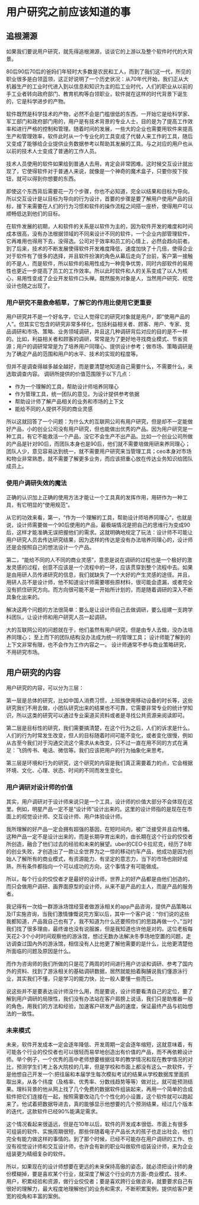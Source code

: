 # 用户研究之前应该知道的事

## 追根溯源

如果我们要说用户研究，就先得追根溯源，谈谈它的上游以及整个软件时代的大背景。

80后90后70后的爸妈们年轻时大多数是农民和工人，而到了我们这一代，所见的职业很多是白领蓝领，这正好说明了一个历史状况：从70年代开始，我们正从大机器生产的工业时代进入到以信息和知识为主的后工业时代，人们的职业从以前的手工业者转向政府部门、教育机构等白领职业，软件就在这样的时代背景下诞生的，它是科学进步的产物。

软件既然是科学技术的产物，必然不会是门槛很低的东西，一开始它是给科学家、军工部门和政府部门用的，用户是有技术背景的专业人士，目的是为了提高工作效率和进行严格的控制和管理。随着时间的发展，一些大的企业也需要用软件来提高生产和管理效率，软件此时从一个专业化的工具变成了代替人来工作的工具，随后又变成了能够给企业提供业务数据参考以帮助其发展的工具。与之对应的用户也从以前的技术人士变成了普通的工作人员。

技术人员使用的软件如果给到普通人去用，肯定会非常困难。这时候交互设计就出现了，它使得软件对于普通人来说，就像是一个神奇的魔术盒子，只要你按下按钮，就可以得到你想要的东西。

即使这个东西背后需要花一万个步骤，你也不必知道，完全以结果和目标为导向。所以交互设计是以目标为导向的行为设计，首要的步骤是要了解用户使用产品的目标，接下来需要在人们的行为习惯和软件的操作流程之间搭一座桥，使得用户可以顺畅低达到他们的目标。

在软件发展的初期，人和软件的关系是以软件为主的，因为软件开发的难度和时间成本很高，没有办法根据领域的不同来设计不同的软件，一个企业内部管理软件，它再难用也得用下去，没得选。公司对于效率和员工的心情上，必然会趋向前者。到了后来，技术的不断发展使得软件开发难度降低，速度加快了十几倍，使得企业对于软件有了很多的选择，并且软件扮演的角色从幕后走向了台前，客户第一接触的不是人，而是软件，所以软件的易用性成为一种竞争优势，同时内部软件的易用性也更近一步提高了员工的工作效率。所以此时软件和人的关系变成了以人为核心，易用性变成了企业开发软件口头禅。既然服务对象是人，当然用户研究、视觉设计也随之出现了。

### 用户研究不是救命稻草，了解它的作用比使用它更重要

用户研究并不是一个好名字，它让人觉得它的研究对象就是用户，即“使用产品的人”。但其实它包含的研究非常多样化，包括利益相关者、顾客、用户、专家、竞品调研和市场、策略、业务领域调研，并且这几种调研背后对应的目的是不一样的。比如，利益相关者和顾客的调研，常常是为了更好地寻找商业模式、节省资源；用户的调研常常是为了培养用户同理心、提供设计参考；做市场、策略调研是为了确定产品的范围和用户的水平、技术的实现的程度等。

但并不是调查得越多越全越好，而是要清楚地知道自己需要什么，不需要什么，来选取调查内容。
调研所提供的价值范围限于以下几点：

- 作为一个理解的工具，帮助设计师培养同理心
- 作为管理工具，统一团队的意见，为设计提供参考依据
- 帮助设计师了解产品相关的业务和市场的上下文
- 能给不同的人提供不同的商业灵感

所以这就回答了一个问题：为什么大的互联网公司有用户研究，但是却不一定能做好产品，小的创业公司没有用户研究，但也能做出优秀的产品。因为用户研究是一种工具，有它不能救活一个产品，没它不会生产不出产品。比如一个创业公司所做的产品是针对90后，而团队本身也是90后，他们就不需要培做用研来养同理心；团队人少，意见容易达到统一，就不需要用户研究来当管理工具；ceo本身对市场和物业非常熟悉，就不需要了解更多业务，而应该把重心放在传达业务知识给团队成员上。


### 使用户调研失效的魔法

正确的认识加上正确的使用方法才能让一个工具真的发挥作用，用研作为一种工具，有它明显的“使用规范”。

从它的功效来看，第一，“作为一个理解的工具，帮助设计师培养同理心“，也就是说，设计师需要做一个90后使用的产品，最极端情况是把自己的思维行为变成90后，这样才能准确无误把握他们的需求。这就明确地规定了玩法：设计师不可能让用户研究人员去传达研究结果，因为这样的传达是没有办法培养同理心的，设计师还是会按照自己的想法设计一个产品。

第二，“能给不同的人不同的商业灵感”，意思是说在调研的过程也是一个极好的激发灵感的过程，创意不应该是一个流程中的一环，应该贯穿到整个流程中去。如果是由用研人员传递研究的信息，我们就缺失了一个大好的产生灵感的途径。并且，用研人员不是设计师，他不知道设计师需要哪些原材料，很可能会遗漏，或者完全没有抓住研究方向。而方向很可能不是一开始所计划的，而是随着调研的深入不断具象化出来的。

解决这两个问题的方法很简单：要么是让设计师自己去做调研，要么组建一支跨学科团队，让设计师和用户研究人员一起调研。

大的互联网公司的问题就在于，他们虽然有用户研究，但是由专人去做，没办法培养同理心；
至上而下的团队结构没办法成为统一的管理工具；
设计师能了解到的上下文非常有限，也不会作为工作内容之一。
设计师通常不参与商业策略研究，不用研究市场。

## 用户研究的内容

用户研究的内容，可以分为三层：

第一层是总体的研究，比如中国人消费习惯，上班族使用移动设备的时长等，这些研究我们不用去做，小团队研究出来的结果也不可靠，它需要非常专业的统计学知识，所以这类的研究可以通过专业渠道买资料或者是寻找公共资源来阅读即可。

第二层是目标性的研究，我们需要搞清楚，在这个行为之后，人们的诉求是什么。人们的行为时常发生改变，但人的目标随着时间可能不变化，或者变化很慢，例如从古至今我们对于沟通交流这个需求从未改变，只不过一直在用不同的方式在满足：飞鸽传书、电话、微信等。我们应该把用户的行为抽象化来思考。

第三层是环境和行为的研究，这个研究的内容是我们真正需要着力的点，它会根据环境、文化、心理、状态、时间的不同而发生变化。

### 用户调研对设计师的价值

其实，用户调研对于设计师来说只是一个工具，设计师的价值大部分不会体现在这里。例如，明星产品一定不是“设计师”设计出来的。这里的设计师指的是现在在市面上的视觉设计师、交互设计师、用户体验设计师。

我所理解的好产品一定会拥有超强的基因，在短时间内，被广泛接受并且自传播。这种产品一定不是设计出来的，而是长期孕育出来的，由长期在这个行业的佼佼者所创造，融合了他们过去的经验和未来的展望。uber的CEO卡拉尼克，经历了8年的创业失败，才创造出了一款让全世界为之一惊的移动约车产品，他成功是因为创始人了解所有的商业模式，有资源能力、有坚定的意志力，当下的市场也刚好成熟，所有条件都指向一个可以成功的方向，这个事情才有可能做成。

所以，每个行业的佼佼者才是最好的设计师，世界上的好产品都是由他们创造的，而只会做用户调研、画界面原型的设计师，从来不是产品的主人，而是产品的服务者。

我记得有一次给一群游泳场馆经营者做游泳相关的app产品咨询，提供产品策略以及IT实施咨询，当我们激情慷慨说完方案以后，其中一个客户说：“你们说的这些我都知道，产品我自己也有了，我不知道为什么还要照你们的思路再做一个。”当时我们找了很多理由，最终谁也没有说服誰，但是我知道也许他是对的。这位老板每天花2-3个小时时间观察他的游泳馆，想过无数办法解决冬季场地空置的问题，走访调查过国內外的游泳馆，相信没有人比他更了解他需要的是什么，比他更清楚他所面临的问题及原因是什么。

而作为咨询师的我们所做的只是花了两周的时间进行用户访谈和调研、参考了国内外的资料、找到了游泳相关的基础调研数据，居然就能拍着胸脯说我们懂游泳行业，其实我们不懂，只是学习的能力快，比一般人要懂一些而已。

说这些并不是要表达设计师没什么用，而是要说，设计师要看清自己的定位，要了解到用户调研的局限性，我们没有办法站在客户肩膀上说话，我们只是助推器一般的角色，用我们的方法和经验，加速客户研发产品的速度，保证最终产品与初始想法的一致性。

### 未来模式

未来，软件开发成本一定会逐年降低、开发周期一定会逐年缩短，这就意味着，有可能各个行业的佼佼者也可以很轻而易举地创造出有价值的产品，而不再依赖设计师。举个例子，一个优秀的高中老师想要根据往年的教学情况和现在教学情况的对比，预测学生们考上各大院校的几率，但是学校和市面上都没有这么一款软件，于是他想自己开发一个:把往届和本届学生每次模拟考试的结果从学校数据库里面抓取出来，从各个纬度（及格率、优秀率、分数线趋势等等）做对比，就可能预测结果。理科背景的他从网上找了几个免费的数据软件组装起来，再用一个简单的合成软件把它们连接在一起，按照需要改动几个个性化的小设置，这个软件就可以跑起来了。他试着把数据导进去，真的能够显示他想要的几个预测结果，经过几个版本的迭代，这款软件已经90%能满足需求。

这个情况看起来很遥远，但是在10年以后，软件的开发成本很低、市面上有很多可组装的软件、实施周期很短，那些伴随着电子产品长大的孩子也走出社会，他们完全有能力做这样的事情的。到了那个时候，已经不可能存在用户调研的工作、也没有视觉设计师和交互设计师，也许会有新的职业叫做软件组装设计师，来为企业组装更为精细复杂的软件。

所以，如果现在的设计师想要在更远的未来保持高傲的姿态，就必须把设计师的身份模糊掉，要是喜欢某个行业，就深度了解这个行业的方方面-商业模式、技术、用户，积累经验和资源，做行业佼佼者；要是喜欢跨行业做咨询，就要要求自己有很好的理解力，最大程度地理解他们的业务和需求，不断积累案例，提供给客户更宽的视角和丰富的案例。
